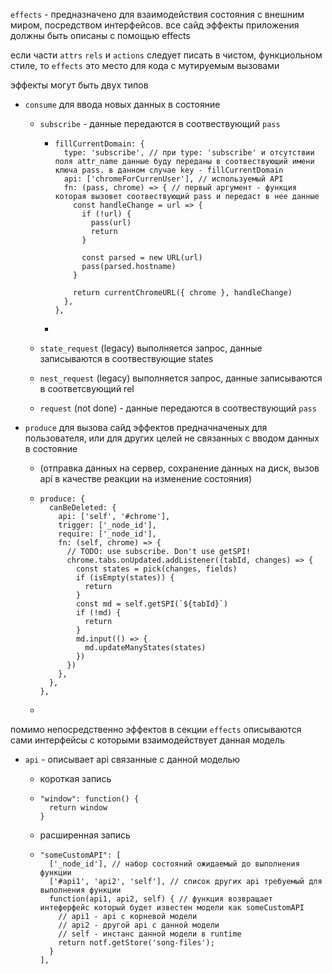 `effects` - предназначено для взаимодействия состояния с внешним миром, посредством интерфейсов. все сайд эффекты приложения должны быть описаны с помощью effects

если части `attrs` `rels` и `actions` следует писать в чистом, функциольном стиле, то `effects` это место для кода с мутируемым вызовами

эффекты могут быть двух типов

- `consume` для ввода новых данных в состояние
  - `subscribe` - данные передаются в соотвествующий `pass`

    - ```
      fillCurrentDomain: {
        type: 'subscribe', // при type: 'subscribe' и отсутствии поля attr_name данные буду переданы в соотвествующий имени ключа pass. в данном случае key - fillCurrentDomain
        api: ['chromeForCurrenUser'], // используемый API
        fn: (pass, chrome) => { // первый аргумент - функция которая вызовет соотвествующий pass и передаст в нее данные
          const handleChange = url => {
            if (!url) {
              pass(url)
              return
            }

            const parsed = new URL(url)
            pass(parsed.hostname)
          }

          return currentChromeURL({ chrome }, handleChange)
        },
      },
      ```

    -

  - `state_request` (legacy) выполняется запрос, данные записываются в соотвествующие states

  - `nest_request` (legacy) выполняется запрос, данные записываются в соответсвующий rel

  - `request` (not done) - данные передаются в соотвествующий `pass`
- `produce` для вызова сайд эффектов предначначеных для пользователя, или для других целей не связанных с вводом данных в состояние

  - (отправка данных на сервер, сохранение данных на диск, вызов api в качестве реакции на изменение состояния)

  - ```
    produce: {
      canBeDeleted: {
        api: ['self', '#chrome'],
        trigger: ['_node_id'],
        require: ['_node_id'],
        fn: (self, chrome) => {
          // TODO: use subscribe. Don't use getSPI!
          chrome.tabs.onUpdated.addListener((tabId, changes) => {
            const states = pick(changes, fields)
            if (isEmpty(states)) {
              return
            }
            const md = self.getSPI(`${tabId}`)
            if (!md) {
              return
            }
            md.input(() => {
              md.updateManyStates(states)
            })
          })
        },
      },
    },
    ```

  -

помимо непосредственно эффектов в секции `effects` описываются сами интерфейсы с которыми взаимодействует данная модель

- `api` - описывает api связанные с данной моделью

  - короткая запись

  - ```
    "window": function() {
      return window
    }
    ```

  - расширенная запись

  - ```
    "someCustomAPI": [
      ['_node_id'], // набор состояний ожидаемый до выполнения функции
      ['#api1', 'api2', 'self'], // список других api требуемый для выполнения функции
      function(api1, api2, self) { // функция возвращает интеферфейс который будет известен модели как someCustomAPI
      	// api1 - api с корневой модели
      	// api2 - другой api с данной модели
      	// self - инстанс данной модели в runtime
        return notf.getStore('song-files');
      }
    ],
    ```
